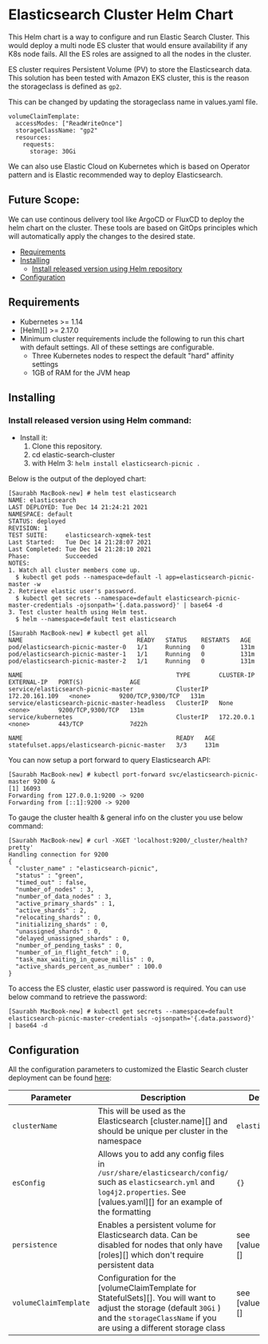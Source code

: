 # Elasticsearch Cluster Helm Chart


This Helm chart is a way to configure and run Elastic Search Cluster. This would deploy a multi node ES cluster that would ensure availability if any K8s node fails. All the ES roles are assigned to all the nodes in the cluster. 

ES cluster requires Persistent Volume (PV) to store the Elasticsearch data. This solution has been tested with Amazon EKS cluster, this is the reason the storageclass is defined as `gp2`. 

This can be changed by updating the storageclass name in values.yaml file.
```
volumeClaimTemplate:
  accessModes: ["ReadWriteOnce"]
  storageClassName: "gp2"
  resources:
    requests:
      storage: 30Gi
```

We can also use Elastic Cloud on Kubernetes which is based on Operator pattern and is Elastic recommended way to deploy Elasticsearch. 

## Future Scope:

We can use continous delivery tool like ArgoCD or FluxCD to deploy the helm chart on the cluster. These tools are based on GitOps principles which will automatically apply the changes to the desired state.


- [Requirements](#requirements)
- [Installing](#installing)
  - [Install released version using Helm repository](#install-released-version-using-helm-repository)
- [Configuration](#configuration)
## Requirements

* Kubernetes >= 1.14
* [Helm][] >= 2.17.0
* Minimum cluster requirements include the following to run this chart with
default settings. All of these settings are configurable.
  * Three Kubernetes nodes to respect the default "hard" affinity settings
  * 1GB of RAM for the JVM heap

## Installing

### Install released version using Helm command:

* Install it:
  1. Clone this repository.
  2. cd elastic-search-cluster
  3. with Helm 3: `helm install elasticsearch-picnic .`

Below is the output of the deployed chart:

```
[Saurabh MacBook-new] # helm test elasticsearch
NAME: elasticsearch
LAST DEPLOYED: Tue Dec 14 21:24:21 2021
NAMESPACE: default
STATUS: deployed
REVISION: 1
TEST SUITE:     elasticsearch-xqmek-test
Last Started:   Tue Dec 14 21:28:07 2021
Last Completed: Tue Dec 14 21:28:10 2021
Phase:          Succeeded
NOTES:
1. Watch all cluster members come up.
  $ kubectl get pods --namespace=default -l app=elasticsearch-picnic-master -w
2. Retrieve elastic user's password.
  $ kubectl get secrets --namespace=default elasticsearch-picnic-master-credentials -ojsonpath='{.data.password}' | base64 -d
3. Test cluster health using Helm test.
  $ helm --namespace=default test elasticsearch
```

```
[Saurabh MacBook-new] # kubectl get all
NAME                                READY   STATUS    RESTARTS   AGE
pod/elasticsearch-picnic-master-0   1/1     Running   0          131m
pod/elasticsearch-picnic-master-1   1/1     Running   0          131m
pod/elasticsearch-picnic-master-2   1/1     Running   0          131m

NAME                                           TYPE        CLUSTER-IP       EXTERNAL-IP   PORT(S)             AGE
service/elasticsearch-picnic-master            ClusterIP   172.20.161.109   <none>        9200/TCP,9300/TCP   131m
service/elasticsearch-picnic-master-headless   ClusterIP   None             <none>        9200/TCP,9300/TCP   131m
service/kubernetes                             ClusterIP   172.20.0.1       <none>        443/TCP             7d22h

NAME                                           READY   AGE
statefulset.apps/elasticsearch-picnic-master   3/3     131m
```

You can now setup a port forward to query Elasticsearch API:

```
[Saurabh MacBook-new] # kubectl port-forward svc/elasticsearch-picnic-master 9200 &
[1] 16093
Forwarding from 127.0.0.1:9200 -> 9200
Forwarding from [::1]:9200 -> 9200
```

To gauge the cluster health & general info on the cluster you use below command:
```
[Saurabh MacBook-new] # curl -XGET 'localhost:9200/_cluster/health?pretty'
Handling connection for 9200
{
  "cluster_name" : "elasticsearch-picnic",
  "status" : "green",
  "timed_out" : false,
  "number_of_nodes" : 3,
  "number_of_data_nodes" : 3,
  "active_primary_shards" : 1,
  "active_shards" : 2,
  "relocating_shards" : 0,
  "initializing_shards" : 0,
  "unassigned_shards" : 0,
  "delayed_unassigned_shards" : 0,
  "number_of_pending_tasks" : 0,
  "number_of_in_flight_fetch" : 0,
  "task_max_waiting_in_queue_millis" : 0,
  "active_shards_percent_as_number" : 100.0
}
```

To access the ES cluster, elastic user password is required. You can use below command to retrieve the password:

```
[Saurabh MacBook-new] # kubectl get secrets --namespace=default elasticsearch-picnic-master-credentials -ojsonpath='{.data.password}' | base64 -d
```


## Configuration

All the configuration parameters to customized the Elastic Search cluster deployment can be found [here](https://github.com/elastic/helm-charts/tree/main/elasticsearch#configuration): 

| Parameter                          | Description                                                                                                                                                                                                                                                                                                       | Default                                          |
|------------------------------------|-------------------------------------------------------------------------------------------------------------------------------------------------------------------------------------------------------------------------------------------------------------------------------------------------------------------|--------------------------------------------------|
| `clusterName`                      | This will be used as the Elasticsearch [cluster.name][] and should be unique per cluster in the namespace                                                                                                                                                                                                         | `elasticsearch`                                  |
| `esConfig`                         | Allows you to add any config files in `/usr/share/elasticsearch/config/` such as `elasticsearch.yml` and `log4j2.properties`. See [values.yaml][] for an example of the formatting                                                                                                                                | `{}`                                             |
| `persistence`                      | Enables a persistent volume for Elasticsearch data. Can be disabled for nodes that only have [roles][] which don't require persistent data                                                                                                                                                                        | see [values.yaml][]                              |
| `volumeClaimTemplate`              | Configuration for the [volumeClaimTemplate for StatefulSets][]. You will want to adjust the storage (default `30Gi` ) and the `storageClassName` if you are using a different storage class                                                                                                                       | see [values.yaml][]                              |
